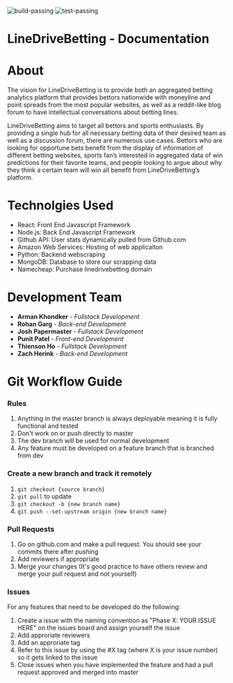 ![build-passing](https://img.shields.io/badge/build-passing-brightgreen) ![test-passing](https://img.shields.io/badge/test-passing-brightgreen)

# LineDriveBetting - Documentation 

# About

The vision for LineDriveBetting is to provide both an aggregated betting analytics platform that provides bettors nationwide with moneyline and point spreads from the most popular websites, as well as a reddit-like blog forum to have intellectual conversations about betting lines.

LineDriveBetting aims to target all bettors and sports enthusiasts. By providing a single hub for all necessary betting data of their desired team as well as a discussion forum, there are numerous use cases. Bettors who are looking for opportune bets benefit from the display of information of different betting websites, sports fan’s interested in aggregated data of win predictions for their favorite teams, and people looking to argue about why they think a certain team will win all benefit from LineDriveBetting’s platform.

# Technolgies Used

* React: Front End Javascript Framework
* Node.js: Back End Javascript Framework 
* Github API: User stats dynamically pulled from Github.com
* Amazon Web Services: Hosting of web applicaiton
* Python: Backend webscraping
* MongoDB: Database to store our scrapping data
* Namecheap: Purchase linedrivebetting domain


# Development Team 

* **Arman Khondker** - *Fullstack Development*
* **Rohan Garg** - *Back-end Development*
* **Josh Papermaster** - *Fullstack Development*
* **Punit Patel** - *Front-end Development*
* **Thienson Ho** - *Fullstack Development*
* **Zach Herink** - *Back-end Development*





# Git Workflow Guide
### Rules
1. Anything in the master branch is always deployable meaning it is fully functional and tested
2. Don't work on or push directly to master 
3. The dev branch will be used for normal development
4. Any feature must be developed on a feature branch that is branched from dev

### Create a new branch and track it remotely
1. `git checkout {source branch}`
2. `git pull` to update
3. `git checkout -b {new branch name}`
4. `git push --set-upstream origin {new branch name}`

### Pull Requests
1. Go on github.com and make a pull request. You should see your commits there after pushing
2. Add reviewers if appropriate
3. Merge your changes (It's good practice to have others review and merge your pull request and not yourself)

### Issues
For any features that need to be developed do the following:
1. Create a issue with the naming convention as "Phase X: YOUR ISSUE HERE" on the issues board and assign yourself the issue
2. Add approriate reviewers
3. Add an approriate tag
4. Refer to this issue by using the #X tag (where X is your issue number) so it gets linked to the issue
5. Close issues when you have implemented the feature and had a pull request approved and merged into master 
